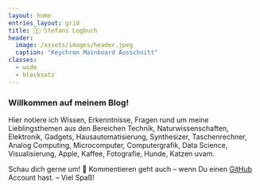 ```yaml
---
layout: home
entries_layout: grid
title: 👨‍💻 Stefans Logbuch
header:
  image: /assets/images/header.jpeg
  caption: "Keychron Mainboard Ausschnitt"
classes:
  - wide
  - blocksatz
---
```


### Willkommen auf meinem Blog!

Hier notiere ich Wissen, Erkenntnisse, Fragen rund um meine Lieblingsthemen aus den Bereichen Technik, Naturwissenschaften, Elektronik, Gadgets, Hausautomatisierung, Synthesizer, Taschenrechner, Analog Computing, Microcomputer, Computergrafik, Data Science, Visualisierung, Apple, Kaffee, Fotografie, Hunde, Katzen uvam.  

Schau dich gerne um! 🤗 Kommentieren geht auch – wenn Du einen [GitHub](https://github.com) Account hast. – Viel Spaß!